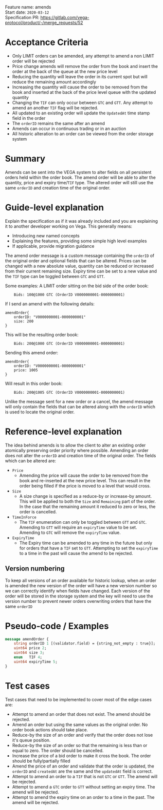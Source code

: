 Feature name: amends <br>
Start date: `2020-03-12` <br>
Specification PR: https://gitlab.com/vega-protocol/product/-/merge_requests/52 <br>

# Acceptance Criteria
- Only LIMIT orders can be amended, any attempt to amend a non LIMIT order will be rejected
- Price change amends will remove the order from the book and insert the order at the back of the queue at the new price level
- Reducing the quantity will leave the order in its current spot but will reduce the remaining amount accordingly
- Increasing the quantity will cause the order to be removed from the book and inserted at the back of the price level queue with the updated quantity
- Changing the `TIF` can only occur between `GTC` and `GTT`. Any attempt to amend an another `TIF` flag will be rejected.
- All updated to an existing order will update the `UpdatedAt` time stamp field in the order
- The `orderID` remains the same after an amend
- Amends can occur in continuous trading or in an auction
- All historic alteration to an order can be viewed from the order storage system


# Summary
Amends can be sent into the VEGA system to alter fields on all persistent orders held within the order book.
The amend order will be able to alter the quantity, price and expiry time/`TIF` type. The altered order will still use the same `orderID` and creation time of the original order.


# Guide-level explanation
Explain the specification as if it was already included and you are explaining it to another developer working on Vega. This generally means:
- Introducing new named concepts
- Explaining the features, providing some simple high level examples
- If applicable, provide migration guidance

The amend order message is a custom message containing the `orderID` of the original order and optional fields that can be altered. Prices can be changed with a new absolute value, quantity can be reduced or increased from their current remaining size. Expiry time can be set to a new value and the `TIF` type can be toggled between `GTC` and `GTT`.

Some examples: 
A LIMIT order sitting on the bid side of the order book:
```
    Bids: 100@1000 GTC (OrderID V0000000001-0000000001)
```
If I send an amend with the following details:
```
amendOrder{
    orderID: "V0000000001-0000000001"
    size: 200
}
```

This will be the resulting order book:
```
    Bids: 200@1000 GTC (OrderID V0000000001-0000000001)
```

Sending this amend order:
```
amendOrder{
    orderID: "V0000000001-0000000001"
    price: 1005
}
```

Will result in this order book:
```
    Bids: 200@1005 GTC (OrderID V0000000001-0000000001)
```

Unlike the message sent for a new order or a cancel, the amend message will only contain the fields that can be altered along with the `orderID` which is used to locate the original order.


# Reference-level explanation
The idea behind amends is to allow the client to alter an existing order atomically preserving order priority where possible.
Amending an order does not alter the `orderID` and creation time of the original order.
The fields which can be altered are:
- `Price`
  * Amending the price will cause the order to be removed from the book and re-inserted at the new price level. This can result in the order being filled if the price is moved to a level that would cross.
- `Size`
  * A size change is specified as a reduce-by or increase-by amount. This will be applied to both the `Size` and `Remaining` part of the order. In the case that the remaining amount it reduced to zero or less, the order is cancelled.
- `TimeInForce`
  * The `TIF` enumeration can only be toggled between `GTT` and `GTC`. Amending to `GTT` will require an `expiryTime` value to be set. Amending to `GTC` will remove the `expiryTime` value.
- `ExpiryTime`
  * The Expiry time can be amended to any time in the future but only for orders that have a `TIF` set to `GTT`. Attempting to set the `expiryTime` to a time in the past will cause the amend to be rejected.


## Version numbering
To keep all versions of an order available for historic lookup, when an order is amended the new version of the order will have a new version number so we can correctly identify when fields have changed. Each version of the order will be stored in the storage system and the key will need to use the version number to prevent newer orders overwriting orders that have the same `orderID`


# Pseudo-code / Examples

```proto
message amendOrder {
    string orderID 1 [(validator.field) = {string_not_empty : true}];
    uint64 price 2;   
    uint64 size 3;      
    enum   TIF 4;       
    uint64 expiryTime 5; 
}
```

# Test cases

Test cases that need to be implemented to cover most of the edge cases are:
- Attempt to amend an order that does not exist. The amend should be rejected.
- Amend an order but using the same values as the original order. No order book actions should take place.
- Reduce-by the size of an order and verify that the order does not lose it's queue position.
- Reduce-by the size of an order so that the remaining is less than or equal to zero. The order should be cancelled.
- Increase the price of a bid order to make it cross the book. The order should be fully/partially filled
- Amend the price of an order and validate that the order is updated, the `orderID` and `createdAt` are the same and the `updatedAt` field is correct.
- Attempt to amend an order to a `TIF` that is not `GTC` or `GTT`. The amend will be rejected.
- Attempt to amend a `GTC` order to `GTT` without setting an expiry time. The amend will be rejected.
- Attempt to amend the expiry time on an order to a time in the past. The amend will be rejected.
